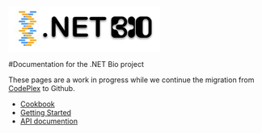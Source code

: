 
![](./images/logo.png)

#Documentation for the .NET Bio project

These pages are a work in progress while we continue the migration from [CodePlex](https://bio.codeplex.com) to Github.
        
- [Cookbook](./Cookbook.md)
- [Getting Started](https://bio.codeplex.com/documentation)
- [API documention](http://dotnetbio.github.io/Help/index.html)


